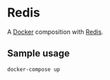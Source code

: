 # Redis

A [Docker](docker) composition with [Redis](redis).

## Sample usage

```
docker-compose up
```

[redis]: https://redis.io/
[docker]: https://www.docker.com/
